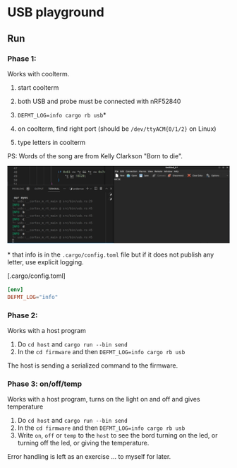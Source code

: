 # USB playground

## Run

### Phase 1:

Works with coolterm.
1. start coolterm
2. both USB and probe must be connected with nRF52840

3. `DEFMT_LOG=info cargo rb usb`*
4. on coolterm, find right port (should be `/dev/ttyACM{0/1/2}` on Linux)
5. type letters in coolterm

PS: Words of the song are from Kelly Clarkson "Born to die".

![](example.png)

\* that info is in the `.cargo/config.toml` file but if it does not publish any letter, use explicit logging.

[.cargo/config.toml]
```toml
[env]
DEFMT_LOG="info"
```

### Phase 2:

Works with a host program
1. Do `cd host` and `cargo run --bin send`
2. In the `cd firmware` and then `DEFMT_LOG=info cargo rb usb`

The host is sending a serialized command to the firmware.



### Phase 3: on/off/temp

Works with a host program, turns on the light on and off and gives temperature
1. Do `cd host` and `cargo run --bin send`
2. In the `cd firmware` and then `DEFMT_LOG=info cargo rb usb`
3. Write `on`, `off` or `temp` to the `host` to see the bord turning on the led, or turning off the led, or giving the temperature.

Error handling is left as an exercise ... to myself for later.

